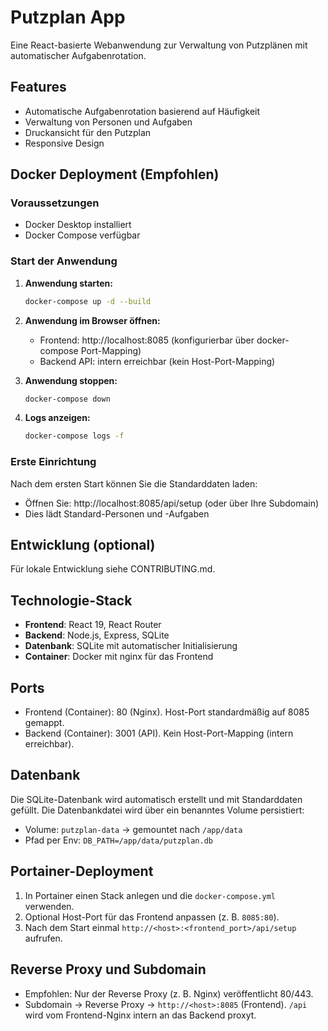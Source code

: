 # Putzplan App

Eine React-basierte Webanwendung zur Verwaltung von Putzplänen mit automatischer Aufgabenrotation.

## Features

- Automatische Aufgabenrotation basierend auf Häufigkeit
- Verwaltung von Personen und Aufgaben
- Druckansicht für den Putzplan
- Responsive Design

## Docker Deployment (Empfohlen)

### Voraussetzungen
- Docker Desktop installiert
- Docker Compose verfügbar

### Start der Anwendung

1. **Anwendung starten:**
   ```bash
   docker-compose up -d --build
   ```

2. **Anwendung im Browser öffnen:**
   - Frontend: http://localhost:8085 (konfigurierbar über docker-compose Port-Mapping)
   - Backend API: intern erreichbar (kein Host-Port-Mapping)

3. **Anwendung stoppen:**
   ```bash
   docker-compose down
   ```

4. **Logs anzeigen:**
   ```bash
   docker-compose logs -f
   ```

### Erste Einrichtung

Nach dem ersten Start können Sie die Standarddaten laden:
- Öffnen Sie: http://localhost:8085/api/setup (oder über Ihre Subdomain)
- Dies lädt Standard-Personen und -Aufgaben

## Entwicklung (optional)
Für lokale Entwicklung siehe CONTRIBUTING.md.

## Technologie-Stack

- **Frontend**: React 19, React Router
- **Backend**: Node.js, Express, SQLite
- **Datenbank**: SQLite mit automatischer Initialisierung
- **Container**: Docker mit nginx für das Frontend

## Ports

- Frontend (Container): 80 (Nginx). Host-Port standardmäßig auf 8085 gemappt.
- Backend (Container): 3001 (API). Kein Host-Port-Mapping (intern erreichbar).

## Datenbank

Die SQLite-Datenbank wird automatisch erstellt und mit Standarddaten gefüllt. Die Datenbankdatei wird über ein benanntes Volume persistiert:

- Volume: `putzplan-data` → gemountet nach `/app/data`
- Pfad per Env: `DB_PATH=/app/data/putzplan.db`

## Portainer-Deployment

1. In Portainer einen Stack anlegen und die `docker-compose.yml` verwenden.
2. Optional Host-Port für das Frontend anpassen (z. B. `8085:80`).
3. Nach dem Start einmal `http://<host>:<frontend_port>/api/setup` aufrufen.

## Reverse Proxy und Subdomain

- Empfohlen: Nur der Reverse Proxy (z. B. Nginx) veröffentlicht 80/443.
- Subdomain → Reverse Proxy → `http://<host>:8085` (Frontend). `/api` wird vom Frontend-Nginx intern an das Backend proxyt.

